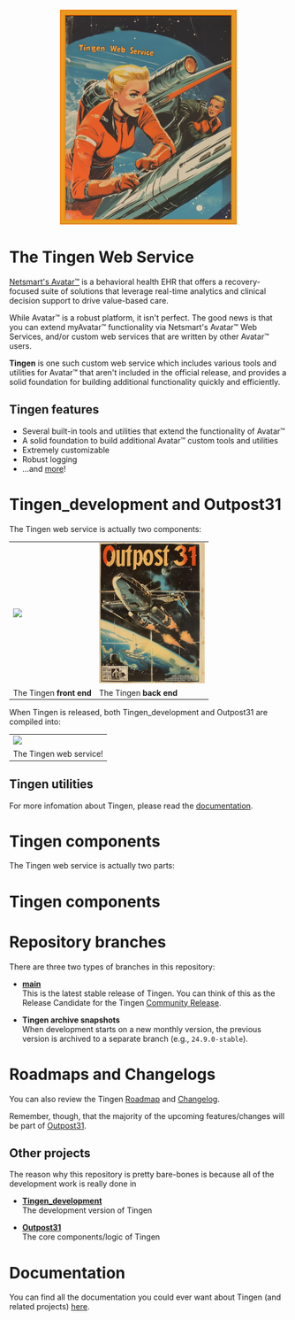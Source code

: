 <!-- u250130 -->

<div align="center">

  ![logo](/.github/image/logo/TingenWebService_logo_320x568.png)

</div>

# The Tingen Web Service

[Netsmart's Avatar™](https://www.ntst.com/Solutions-and-Services/Offerings/myAvatar) is a behavioral health EHR that offers a recovery-focused suite of solutions that leverage real-time analytics and clinical decision support to drive value-based care.

While Avatar™ is a robust platform, it isn't perfect. The good news is that you can extend myAvatar™ functionality via Netsmart's Avatar™ Web Services, and/or custom web services that are written by other Avatar™ users.

**Tingen** is one such custom web service which includes various tools and utilities for Avatar™ that aren't included in the official release, and provides a solid foundation for building additional functionality quickly and efficiently.

## Tingen features

* Several built-in tools and utilities that extend the functionality of Avatar™
* A solid foundation to build additional Avatar™ custom tools and utilities
* Extremely customizable
* Robust logging
* ...and [more](https://github.com/spectrum-health-systems/Tingen-Documentation/blob/main/Static/TingenFeatures.md)!

# Tingen_development and Outpost31

The Tingen web service is actually two components:

<div align="center">
		<table>
		<tr>
			<td>
				<a HREF="https://github.com/spectrum-health-systems/Tingen-Development"><img src="https://github.com/spectrum-health-systems/Tingen-Development/blob/main/.github/image/logo/TingenDevelopment_logo_194x254.png"></a>
			</td>
      <td>
				<a HREF="https://github.com/spectrum-health-systems/Outpost31"><img src="https://github.com/spectrum-health-systems/Outpost31/blob/main/.github/image/logo/Outpost31_logo_194x254.png"></a>
			</td>
		</tr>
    <tr>
			<td align="left">
				The Tingen <b>front end</b>
			</td>
      <td align="left">
				The Tingen <b>back end</b>
			</td>
		</tr>
	</table>
</div>

When Tingen is released, both Tingen_development and Outpost31 are compiled into:

<div align="center">
		<table>
		<tr>
			<td>
				<a HREF="https://github.com/spectrum-health-systems/Tingen-Development"><img src="https://github.com/spectrum-health-systems/Tingen-Development/blob/main/.github/image/logo/TingenDevelopment_logo_194x254.png"></a>
			</td>
      </tr>
      <tr>
      <td>
				The Tingen web service!
			</td>
		</tr>
	</table>
</div>


## Tingen utilities




For more infomation about Tingen, please read the [documentation](https://github.com/spectrum-health-systems/Tingen-Documentation).

# Tingen components

The Tingen web service is actually two parts:




# Tingen components

# Repository branches

There are three two types of branches in this repository:

* **[main](https://github.com/spectrum-health-systems/Tingen/tree/main)**  
  This is the latest stable release of Tingen. You can think of this as the Release Candidate for the Tingen [Community Release](https://github.com/spectrum-health-systems/Tingen-CommunityRelease).

* **Tingen archive snapshots**  
  When development starts on a new monthly version, the previous version is archived to a separate branch (e.g., `24.9.0-stable`).

# Roadmaps and Changelogs

You can also review the Tingen [Roadmap](https://github.com/orgs/spectrum-health-systems/projects/51/views/3) and [Changelog](https://github.com/orgs/spectrum-health-systems/projects/51/views/4?groupedBy%5BcolumnId%5D=141162315&filterQuery=status%3ACompleted).

Remember, though, that the majority of the upcoming features/changes will be part of [Outpost31](https://github.com/spectrum-health-systems/Outpost31).

## Other projects

The reason why this repository is pretty bare-bones is because all of the development work is really done in 

* [**Tingen_development**](https://github.com/spectrum-health-systems/Tingen_development)  
  The development version of Tingen

* [**Outpost31**](https://github.com/spectrum-health-systems/Outpost31)  
  The core components/logic of Tingen

# Documentation

You can find all the documentation you could ever want about Tingen (and related projects) [here](https://github.com/spectrum-health-systems/Tingen-Documentation).

